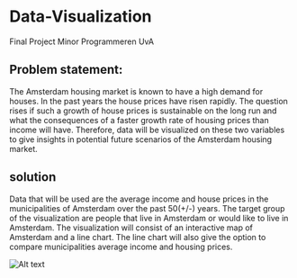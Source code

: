 # Data-Visualization
Final Project Minor Programmeren UvA

## Problem statement: 
The Amsterdam housing market is known to have a high demand for houses. In the past years the house prices have risen rapidly. The question rises if such a growth of house prices is sustainable on the long run and what the consequences of a faster growth rate of housing prices than income will have. Therefore, data will be visualized on these two variables to give insights in potential future scenarios of the Amsterdam housing market.

## solution
Data that will be used are the average income and house prices in the municipalities of Amsterdam over the past 50(+/-) years.
The target group of the visualization are people that live in Amsterdam or would like to live in Amsterdam.
The visualization will consist of an interactive map of Amsterdam and a line chart. The line chart will also give the option to compare municipalities average income and housing prices.


![Alt text](relative/path/to/Visualization.png?raw=true "Title")
